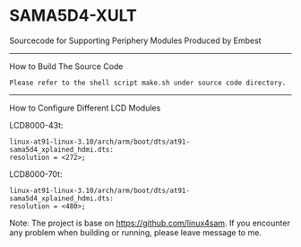 # SAMA5D4-XULT
Sourcecode for Supporting Periphery Modules Produced by Embest

---------------------------
How to Build The Source Code

    Please refer to the shell script make.sh under source code directory.


---------------------------
How to Configure Different LCD Modules

LCD8000-43t:

	linux-at91-linux-3.10/arch/arm/boot/dts/at91-sama5d4_xplained_hdmi.dts:
	resolution = <272>;

LCD8000-70t:

	linux-at91-linux-3.10/arch/arm/boot/dts/at91-sama5d4_xplained_hdmi.dts:
	resolution = <480>;

Note: The project is base on https://github.com/linux4sam. If you encounter any problem when building or running, please leave message to me.
